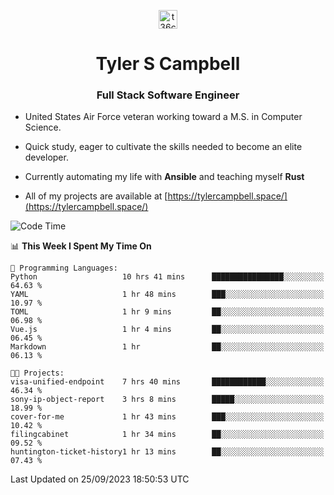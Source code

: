 <p align="center">
<a href="https://www.linkedin.com/in/t36campbell" target="blank"><img align="center" src="https://ik.imagekit.io/t36campbell/Portfolio/linkedin.png.original_m8bbGgPh6.png" alt="t36campbell" height="30" width="30" /></a>
</p>
<h1 align="center">Tyler S Campbell</h1>
<h3 align="center">Full Stack Software Engineer</h3>

* United States Air Force veteran working toward a M.S. in Computer Science.

* Quick study, eager to cultivate the skills needed to become an elite developer.

* Currently automating my life with **Ansible** and teaching myself **Rust**

* All of my projects are available at [https://tylercampbell.space/](https://tylercampbell.space/)

<!--START_SECTION:waka-->
![Code Time](http://img.shields.io/badge/Code%20Time-2%2C838%20hrs%2023%20mins-blue)

📊 **This Week I Spent My Time On** 

```text
💬 Programming Languages: 
Python                   10 hrs 41 mins      ████████████████░░░░░░░░░   64.63 % 
YAML                     1 hr 48 mins        ███░░░░░░░░░░░░░░░░░░░░░░   10.97 % 
TOML                     1 hr 9 mins         ██░░░░░░░░░░░░░░░░░░░░░░░   06.98 % 
Vue.js                   1 hr 4 mins         ██░░░░░░░░░░░░░░░░░░░░░░░   06.45 % 
Markdown                 1 hr                ██░░░░░░░░░░░░░░░░░░░░░░░   06.13 % 

🐱‍💻 Projects: 
visa-unified-endpoint    7 hrs 40 mins       ████████████░░░░░░░░░░░░░   46.34 % 
sony-ip-object-report    3 hrs 8 mins        █████░░░░░░░░░░░░░░░░░░░░   18.99 % 
cover-for-me             1 hr 43 mins        ███░░░░░░░░░░░░░░░░░░░░░░   10.42 % 
filingcabinet            1 hr 34 mins        ██░░░░░░░░░░░░░░░░░░░░░░░   09.52 % 
huntington-ticket-history1 hr 13 mins        ██░░░░░░░░░░░░░░░░░░░░░░░   07.43 % 
```


 Last Updated on 25/09/2023 18:50:53 UTC
<!--END_SECTION:waka-->
